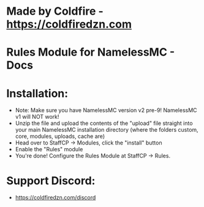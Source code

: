 # Made by Coldfire - https://coldfiredzn.com

# Rules Module for NamelessMC - Docs

# Installation:
- Note: Make sure you have NamelessMC version v2 pre-9! NamelessMC v1 will NOT work!
- Unzip the file and upload the contents of the "upload" file straight into your main NamelessMC installation directory (where the folders custom, core, modules, uploads, cache are)
- Head over to StaffCP -> Modules, click the "install" button
- Enable the "Rules" module
- You're done! Configure the Rules Module at StaffCP -> Rules.

# Support Discord: 
- https://coldfiredzn.com/discord